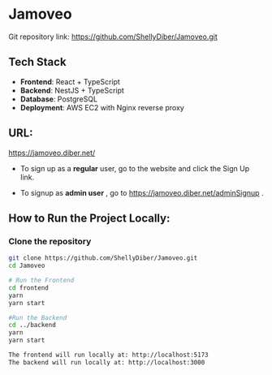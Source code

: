 # Jamoveo 

Git repository link: https://github.com/ShellyDiber/Jamoveo.git

## Tech Stack

- **Frontend**: React + TypeScript  
- **Backend**: NestJS + TypeScript  
- **Database**: PostgreSQL  
- **Deployment**: AWS EC2 with Nginx reverse proxy

## URL:
https://jamoveo.diber.net/

- To sign up as a **regular** user, go to the website and click the Sign Up link.

- To signup as **admin user** , go to https://jamoveo.diber.net/adminSignup . 



## How to Run the Project Locally:

### Clone the repository

```bash
git clone https://github.com/ShellyDiber/Jamoveo.git
cd Jamoveo 

# Run the Frontend
cd frontend
yarn
yarn start

#Run the Backend
cd ../backend
yarn
yarn start

The frontend will run locally at: http://localhost:5173
The backend will run locally at: http://localhost:3000


